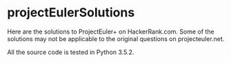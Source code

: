 # projectEulerSolutions

Here are the solutions to ProjectEuler+ on HackerRank.com. Some of the solutions may not be applicable to the original questions on projecteuler.net.

All the source code is tested in Python 3.5.2.
